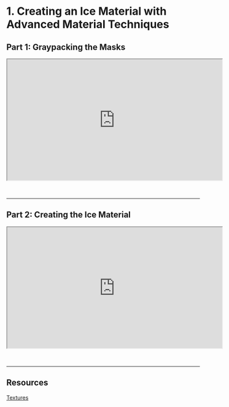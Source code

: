 # 1. Creating an Ice Material with Advanced Material Techniques

<h2>Part 1: Graypacking the Masks</h2>
<p><iframe src="https://www.youtube.com/embed/igenYg5OOrU?rel=0" width="560" height="315" allowfullscreen="allowfullscreen" allow="accelerometer; autoplay; clipboard-write; encrypted-media; gyroscope; picture-in-picture"></iframe></p>
<p>&nbsp;</p>
<hr>
<h2>Part 2: Creating the Ice Material</h2>
<p><iframe src="https://www.youtube.com/embed/LYMSZ_4poRw?rel=0" width="560" height="315" allowfullscreen="allowfullscreen" allow="accelerometer; autoplay; clipboard-write; encrypted-media; gyroscope; picture-in-picture"></iframe></p>
<p>&nbsp;</p>
<hr>
<h2>Resources</h2>
<p><a href="https://www.dropbox.com/s/bssjxnxju0kbfnb/IceMat.zip?dl=0">Textures</a></p>